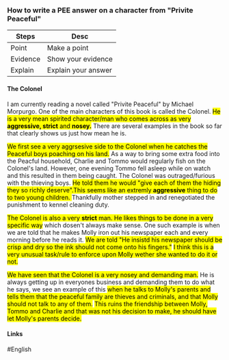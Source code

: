 
### How to write a PEE answer on a character from "Privite Peaceful"

| Steps    | Desc                |
| -------- | ------------------- |
| Point    | Make a point        |
| Evidence | Show your evidence  |
| Explain  | Explain your answer |

#### The Colonel
I am currently reading a novel called "Privite Peaceful" by Michael Morpurgo. One of the main characters of this book is called the Colonel. <mark class="hltr-yellow">He is a very mean spirited character/man who comes across as very **aggressive, strict** and **nosey.**</mark> There are several examples in the book so far that clearly shows us just how mean he is.

<mark class="hltr-yellow">We first see a very aggrsesive side to the Colonel when he catches the Peaceful boys poaching on his land.</mark> As a way to bring some extra food into the Peacful household, Charlie and Tommo would regularly fish on the Colonel's land. However, one evening Tommo fell asleep while on watch and this resulted in them being caught. The Colonel was outraged/furious with the thieving boys. <mark class="hltr-green">He told them he would "give each of them the hiding they so richly deserve".</mark><mark class="hltr-cyan">This seems like an extremly **aggressive** thing to do to two young children. </mark>Thankfully mother stepped in and renegotiated the punishment to kennel cleaning duty.

<mark class="hltr-yellow">The Colonel is also a very **strict** man. He likes things to be done in a very specific way</mark> which dosen't always make sense. One such example is when we are told that he makes Molly iron out his newspaper each and every morning before he reads it. <mark class="hltr-green">We are told "He insistd his newspaper should be crisp and dry so the ink should not come onto his fingers."</mark> <mark class="hltr-cyan">I think this is a very unusual task/rule to enforce upon Molly wether she wanted to do it or not.</mark>

<mark class="hltr-yellow">We have seen that the Colonel is a very nosey and demanding man.</mark> He is always getting up in everyones business and demanding them to do what he says, we see an example of this <mark class="hltr-green">when he talks to Molly's parents and tells them that the peaceful family are thieves and criminals, and that Molly should not talk to any of them.</mark> <mark class="hltr-cyan">This ruins the friendship between Molly, Tommo and Charlie and that was not his decision to make, he should have let Molly's parents decide. </mark>

#### Links
#English